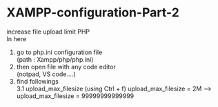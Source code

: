 # XAMPP-configuration-Part-2
increase file upload limit PHP
<br>
In here 
  1. go to php.ini configuration file <br>
    (path : Xampp/php/php.ini)
  2. then open file with any code editor <br>
    (notpad, VS code....)
  3. find followings <br>
      3.1 upload_max_filesize (using Ctrl + f)
          upload_max_filesize = 2M --> upload_max_filesize = 99999999999999
